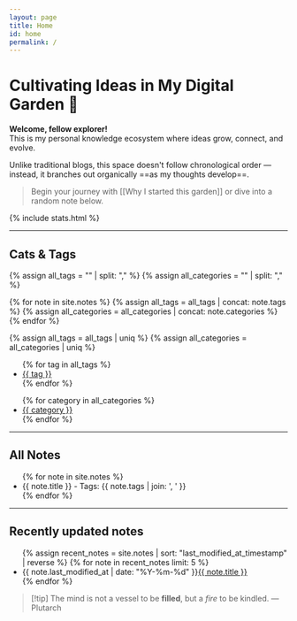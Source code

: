 ```yaml
---
layout: page
title: Home
id: home
permalink: /
---
```


# Cultivating Ideas in My Digital Garden 🌱

**Welcome, fellow explorer!**  
This is my personal knowledge ecosystem where ideas grow, connect, and evolve.

Unlike traditional blogs, this space doesn't follow chronological order — instead, it branches out organically ==as my thoughts develop==.

> Begin your journey with [[Why I started this garden]] or dive into a random note below.

{% include stats.html %}

---

## Cats & Tags

{% assign all_tags = "" | split: "," %}
{% assign all_categories = "" | split: "," %}

{% for note in site.notes %}
  {% assign all_tags = all_tags | concat: note.tags %}
  {% assign all_categories = all_categories | concat: note.categories %}
{% endfor %}

{% assign all_tags = all_tags | uniq %}
{% assign all_categories = all_categories | uniq %}

<ul>
  {% for tag in all_tags %}
    <li><a href="/tags/{{ tag | slugify }}/">{{ tag }}</a></li>
  {% endfor %}
</ul>

<ul>
  {% for category in all_categories %}
    <li><a href="/categories/{{ category | slugify }}/">{{ category }}</a></li>
  {% endfor %}
</ul>

---

## All Notes
<ul>
  {% for note in site.notes %}
    <li>{{ note.title }} - Tags: {{ note.tags | join: ', ' }}</li>
  {% endfor %}
</ul>

---

## Recently updated notes

<ul>
  {% assign recent_notes = site.notes | sort: "last_modified_at_timestamp" | reverse %}
  {% for note in recent_notes limit: 5 %}
    <li>
      {{ note.last_modified_at | date: "%Y-%m-%d" }}<a class="internal-link" href="{{ site.baseurl }}{{ note.url }}">{{ note.title }}</a>
    </li>
  {% endfor %}
</ul>

> [!tip] The mind is not a vessel to be **filled**, but a *fire* to be kindled. 
> — Plutarch
